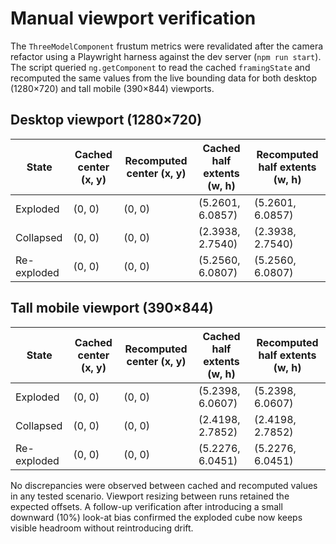 # Manual viewport verification

The `ThreeModelComponent` frustum metrics were revalidated after the camera refactor
using a Playwright harness against the dev server (`npm run start`). The script
queried `ng.getComponent` to read the cached `framingState` and recomputed the same
values from the live bounding data for both desktop (1280×720) and tall mobile
(390×844) viewports.

## Desktop viewport (1280×720)

| State | Cached center (x, y) | Recomputed center (x, y) | Cached half extents (w, h) | Recomputed half extents (w, h) |
| --- | --- | --- | --- | --- |
| Exploded | (0, 0) | (0, 0) | (5.2601, 6.0857) | (5.2601, 6.0857) |
| Collapsed | (0, 0) | (0, 0) | (2.3938, 2.7540) | (2.3938, 2.7540) |
| Re-exploded | (0, 0) | (0, 0) | (5.2560, 6.0807) | (5.2560, 6.0807) |

## Tall mobile viewport (390×844)

| State | Cached center (x, y) | Recomputed center (x, y) | Cached half extents (w, h) | Recomputed half extents (w, h) |
| --- | --- | --- | --- | --- |
| Exploded | (0, 0) | (0, 0) | (5.2398, 6.0607) | (5.2398, 6.0607) |
| Collapsed | (0, 0) | (0, 0) | (2.4198, 2.7852) | (2.4198, 2.7852) |
| Re-exploded | (0, 0) | (0, 0) | (5.2276, 6.0451) | (5.2276, 6.0451) |

No discrepancies were observed between cached and recomputed values in any tested
scenario. Viewport resizing between runs retained the expected offsets. A follow-up
verification after introducing a small downward (10%) look-at bias confirmed the
exploded cube now keeps visible headroom without reintroducing drift.
